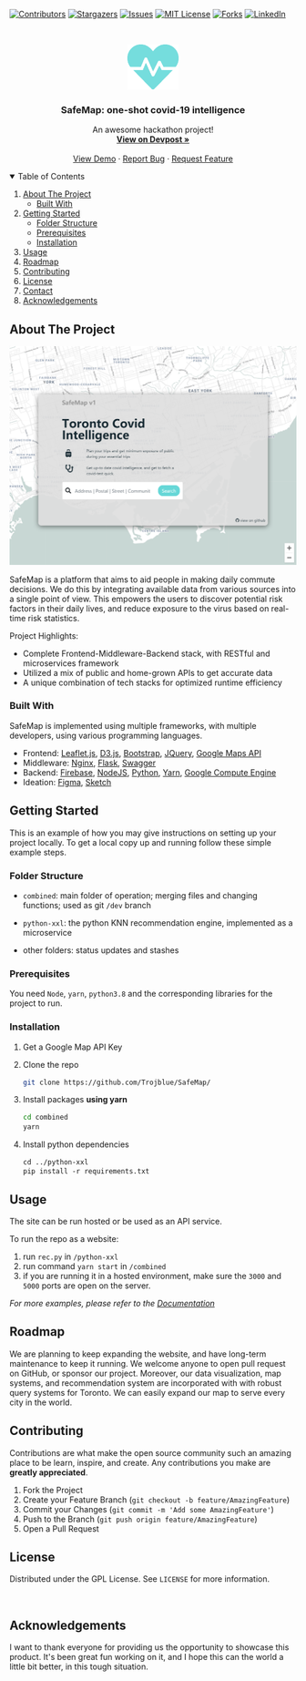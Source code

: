 [![Contributors][contributors-shield]][contributors-url]
[![Stargazers][stars-shield]][stars-url]
[![Issues][issues-shield]][issues-url]
[![MIT License][license-shield]][license-url]
[![Forks][forks-shield]][forks-url]
[![LinkedIn][linkedin-shield]][linkedin-url]

<!--
*** I'm using markdown "reference style" links for readability.
*** Reference links are enclosed in brackets [ ] instead of parentheses ( ).
-->



<!-- PROJECT LOGO -->
<br />

<p align="center">
  <a href="https://github.com/Trojblue/SafeMap">
    <img src="docs/img/logo.png" alt="Logo" width="90" height="79">
  </a>

  <h3 align="center">SafeMap: one-shot covid-19 intelligence</h3>

  <p align="center">
    An awesome hackathon project!
    <br />
    <a href="https://devpost.com/software/safemap-jfxy7r?ref_content=user-portfolio&ref_feature=in_progress"><strong>View on Devpost »</strong></a>
    <br />
    <br />
    <a href="http://map.gkd.icu">View Demo</a>
    ·
    <a href="https://github.com/Trojblue/SafeMap/issues">Report Bug</a>
    ·
    <a href="https://github.com/Trojblue/SafeMap/issues">Request Feature</a>
  </p>

</p>



<!-- TABLE OF CONTENTS -->

<details open="open">
  <summary>Table of Contents</summary>
  <ol>
    <li>
      <a href="#about-the-project">About The Project</a>
      <ul>
        <li><a href="#built-with">Built With</a></li>
      </ul>
    </li>
    <li>
      <a href="#getting-started">Getting Started</a>
      <ul>
        <li><a href="#Folder Structure">Folder Structure</a></li>
        <li><a href="#prerequisites">Prerequisites</a></li>
        <li><a href="#installation">Installation</a></li>
      </ul>
    </li>
    <li><a href="#usage">Usage</a></li>
    <li><a href="#roadmap">Roadmap</a></li>
    <li><a href="#contributing">Contributing</a></li>
    <li><a href="#license">License</a></li>
    <li><a href="#contact">Contact</a></li>
    <li><a href="#acknowledgements">Acknowledgements</a></li>
  </ol>
</details>




<!-- ABOUT THE PROJECT -->
## About The Project

[![Product Name Screen Shot][product-screenshot]](http://map.gkd.icu)

SafeMap is a platform that aims to aid people in making daily commute decisions. We do this by integrating available data from various sources into a single point of view. This empowers the users to discover potential risk factors in their daily lives, and reduce exposure to the virus based on real-time risk statistics.

Project Highlights:
* Complete Frontend-Middleware-Backend stack, with RESTful and microservices framework
* Utilized a mix of public and home-grown APIs to get accurate data
* A unique combination of tech stacks for optimized runtime efficiency



### Built With

SafeMap is implemented using multiple frameworks, with multiple developers, using various programming languages.

- Frontend: [Leaflet.js](), [D3.js](), [Bootstrap](https://getbootstrap.com), [JQuery](https://jquery.com), [Google Maps API]()
- Middleware:  [Nginx](), [Flask](), [Swagger]()
- Backend: [Firebase](), [NodeJS](https://nodejs.dev/), [Python](), [Yarn](), [Google Compute Engine]()
- Ideation: [Figma](), [Sketch]()



<!-- GETTING STARTED -->

## Getting Started

This is an example of how you may give instructions on setting up your project locally.
To get a local copy up and running follow these simple example steps.

### Folder Structure

- `combined`: main folder of operation;  merging files and changing functions; used as git `/dev` branch

- `python-xxl`: the python KNN recommendation engine, implemented as a microservice
- other folders: status updates and stashes

### Prerequisites

You need `Node`, `yarn`, `python3.8` and the corresponding libraries for the project to run. 


### Installation

1. Get a Google Map API Key 
2. Clone the repo
   ```sh
   git clone https://github.com/Trojblue/SafeMap/
   ```
3. Install packages **using yarn**
   
   ```sh
   cd combined
   yarn
   ```
4. Install python dependencies
   ```JS
   cd ../python-xxl
   pip install -r requirements.txt
   ```



<!-- USAGE EXAMPLES -->
## Usage

The site can be run hosted or be used as an API service.

To run the repo as a website:

1. run `rec.py` in `/python-xxl`
2. run command `yarn start` in `/combined`
3. if you are running it in a hosted environment, make sure the `3000` and `5000` ports are open on the server.



_For more examples, please refer to the [Documentation](combined/readme.md)_



<!-- ROADMAP -->

## Roadmap

We are planning to keep expanding the website, and have long-term maintenance to keep it running. We welcome anyone to open pull request on GitHub, or sponsor our project. Moreover, our data visualization, map systems, and recommendation system are incorporated with with robust query systems for Toronto. We can easily expand our map to serve every city in the world.



<!-- CONTRIBUTING -->
## Contributing

Contributions are what make the open source community such an amazing place to be learn, inspire, and create. Any contributions you make are **greatly appreciated**.

1. Fork the Project
2. Create your Feature Branch (`git checkout -b feature/AmazingFeature`)
3. Commit your Changes (`git commit -m 'Add some AmazingFeature'`)
4. Push to the Branch (`git push origin feature/AmazingFeature`)
5. Open a Pull Request



<!-- LICENSE -->
## License

Distributed under the GPL License. See `LICENSE` for more information.

<br>


## Acknowledgements

I want to thank everyone for providing us the opportunity to showcase this product. It's been great fun working on it, and I hope this can the world a little bit better, in this tough situation.





<!-- MARKDOWN LINKS & IMAGES -->
<!-- https://www.markdownguide.org/basic-syntax/#reference-style-links -->
[contributors-shield]: https://img.shields.io/github/contributors/trojblue/SafeMap.svg?style=for-the-badge
[contributors-url]: https://github.com/Trojblue/SafeMap/graphs/contributors
[forks-shield]: https://img.shields.io/github/forks/trojblue/SafeMap.svg?style=for-the-badge
[forks-url]: https://github.com/Trojblue/SafeMap/network/members
[stars-shield]: https://img.shields.io/github/stars/trojblue/SafeMap.svg?style=for-the-badge
[stars-url]: https://github.com/trojblue/SafeMap.svg/stargazers
[issues-shield]: https://img.shields.io/github/issues/othneildrew/Best-README-Template.svg?style=for-the-badge
[issues-url]: https://github.com/trojblue/SafeMap/issues
[license-shield]: https://img.shields.io/github/license/trojblue/SafeMap.svg?style=for-the-badge
[license-url]: https://github.com/othneildrew/Best-README-Template/blob/master/LICENSE.txt
[linkedin-shield]: https://img.shields.io/badge/-LinkedIn-black.svg?style=for-the-badge&logo=linkedin&colorB=555
[linkedin-url]: https://www.linkedin.com/in/xinlei-andrew-xu-0b12ba181/
[product-screenshot]: docs/img/homepage.png






